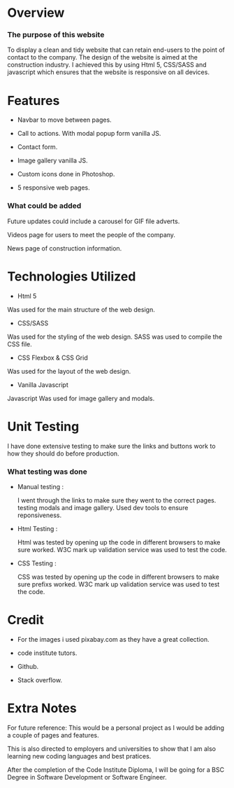 # Overview

### The purpose of this website

To display a clean and tidy website that can retain end-users to the point of contact to the company. The design of the website is aimed at the construction industry. I achieved this by using Html 5, CSS/SASS and javascript which ensures that the website is responsive on all devices.

# Features 

* Navbar to move between pages.

* Call to actions. With modal popup form vanilla JS.

* Contact form.

* Image gallery vanilla JS.

* Custom icons done in Photoshop.

* 5 responsive web pages.

### What could be added

Future updates could include a carousel for GIF file adverts.

Videos page for users to meet the people of the company.

News page of construction information.

# Technologies Utilized

* Html 5 
    
Was used for the main structure of the web design.

* CSS/SASS

Was used for the styling of the web design. SASS was used to compile the CSS file.

* CSS Flexbox & CSS Grid

Was used for the layout of the web design.

* Vanilla Javascript

Javascript Was used for image gallery and modals.

# Unit Testing

I have done extensive testing to make sure the links and buttons work to how they should do before production.

### What testing was done

* Manual testing :

    I went through the links to make sure they went to the correct pages.
    testing modals and image gallery.
    Used dev tools to ensure reponsiveness.

* Html Testing :

    Html was tested by opening up the code in different browsers to make sure worked. W3C mark up validation service was used to test the code.

* CSS Testing :

    CSS was tested by opening up the code in different browsers to make sure prefixs worked. W3C mark up validation service was used to test the code.

# Credit

* For the images i used pixabay.com as they have a great collection.

* code institute tutors.

* Github.

* Stack overflow.

# Extra Notes

For future reference: This would be a personal project as I would be adding a couple of pages and features.

This is also directed to employers and universities to show that I am also learning new coding languages and best pratices.

After the completion of the Code Institute Diploma, I will be going for a BSC Degree in Software Development or Software Engineer.